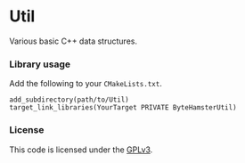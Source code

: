 # Util

Various basic C++ data structures.

### Library usage

Add the following to your `CMakeLists.txt`.

```
add_subdirectory(path/to/Util)
target_link_libraries(YourTarget PRIVATE ByteHamsterUtil)
```

### License

This code is licensed under the [GPLv3](/LICENSE).

